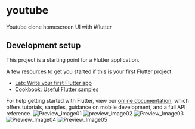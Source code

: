 # youtube

Youtube clone homescreen UI with #flutter

## Development setup

This project is a starting point for a Flutter application.

A few resources to get you started if this is your first Flutter project:

- [Lab: Write your first Flutter app](https://flutter.dev/docs/get-started/codelab)
- [Cookbook: Useful Flutter samples](https://flutter.dev/docs/cookbook)

For help getting started with Flutter, view our
[online documentation](https://flutter.dev/docs), which offers tutorials,
samples, guidance on mobile development, and a full API reference.
![Preview_image01](https://user-images.githubusercontent.com/97422032/163553607-b1b38c35-cb03-4820-841b-674ac54235ea.png)
![preview_image02](https://user-images.githubusercontent.com/97422032/163553673-5156db56-a249-4fea-b671-596ac56d8a3c.png)
![Preview_Image03](https://user-images.githubusercontent.com/97422032/163553730-3aa474db-beb5-4522-a9c4-e938f2cfa37b.png)
![Preview_Image04](https://user-images.githubusercontent.com/97422032/163553768-90179b69-dde5-468d-9c75-9aa7580f8cf1.png)
![Preview_Image05](https://user-images.githubusercontent.com/97422032/163553795-8176f1c2-7c67-4a77-af32-3d6c07b1feff.png)

